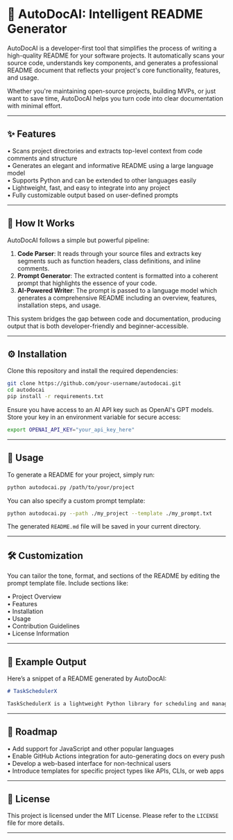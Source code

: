 # 🧠 AutoDocAI: Intelligent README Generator

AutoDocAI is a developer-first tool that simplifies the process of writing a high-quality README for your software projects. It automatically scans your source code, understands key components, and generates a professional README document that reflects your project's core functionality, features, and usage.

Whether you're maintaining open-source projects, building MVPs, or just want to save time, AutoDocAI helps you turn code into clear documentation with minimal effort.

---

## ✨ Features

• Scans project directories and extracts top-level context from code comments and structure  
• Generates an elegant and informative README using a large language model  
• Supports Python and can be extended to other languages easily  
• Lightweight, fast, and easy to integrate into any project  
• Fully customizable output based on user-defined prompts

---

## 📂 How It Works

AutoDocAI follows a simple but powerful pipeline:

1. **Code Parser**: It reads through your source files and extracts key segments such as function headers, class definitions, and inline comments.  
2. **Prompt Generator**: The extracted content is formatted into a coherent prompt that highlights the essence of your code.  
3. **AI-Powered Writer**: The prompt is passed to a language model which generates a comprehensive README including an overview, features, installation steps, and usage.  

This system bridges the gap between code and documentation, producing output that is both developer-friendly and beginner-accessible.

---

## ⚙️ Installation

Clone this repository and install the required dependencies:

```bash
git clone https://github.com/your-username/autodocai.git
cd autodocai
pip install -r requirements.txt
```

Ensure you have access to an AI API key such as OpenAI's GPT models. Store your key in an environment variable for secure access:

```bash
export OPENAI_API_KEY="your_api_key_here"
```

---

## 🚀 Usage

To generate a README for your project, simply run:

```bash
python autodocai.py /path/to/your/project
```

You can also specify a custom prompt template:

```bash
python autodocai.py --path ./my_project --template ./my_prompt.txt
```

The generated `README.md` file will be saved in your current directory.

---

## 🛠 Customization

You can tailor the tone, format, and sections of the README by editing the prompt template file. Include sections like:

• Project Overview  
• Features  
• Installation  
• Usage  
• Contribution Guidelines  
• License Information  

---

## 🧪 Example Output

Here’s a snippet of a README generated by AutoDocAI:

```markdown
# TaskSchedulerX

TaskSchedulerX is a lightweight Python library for scheduling and managing recurring background tasks. Built with scalability and simplicity in mind, it supports CRON-style syntax, dynamic job allocation, and real-time logging.
```

---

## 📌 Roadmap

• Add support for JavaScript and other popular languages  
• Enable GitHub Actions integration for auto-generating docs on every push  
• Develop a web-based interface for non-technical users  
• Introduce templates for specific project types like APIs, CLIs, or web apps  

---

## 📄 License

This project is licensed under the MIT License. Please refer to the `LICENSE` file for more details.

---

